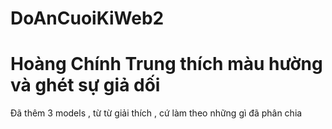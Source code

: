 # DoAnCuoiKiWeb2
# Hoàng Chính Trung thích màu hường và ghét sự giả dối
Đã thêm 3 models , từ từ giải thích , cứ làm theo những gì đã phân chia 
